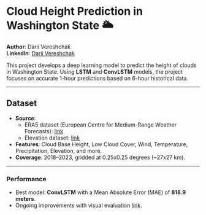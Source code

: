 # Cloud Height Prediction in Washington State 🌥️

**Author**: Darii Vereshchak  
**LinkedIn**: [Darii Vereshchak](https://www.linkedin.com/in/darii-vereshchak/)

This project develops a deep learning model to predict the height of clouds in Washington State. Using **LSTM** and **ConvLSTM** models, the project focuses on accurate 1-hour predictions based on 6-hour historical data.

---

## Dataset
- **Source**: 
  - ERA5 dataset (European Centre for Medium-Range Weather Forecasts): [link](https://rda.ucar.edu/datasets/d633000/)
  - Elevation dataset: [link](http://research.jisao.washington.edu/data_sets/elevation/)
- **Features**: Cloud Base Height, Low Cloud Cover, Wind, Temperature, Precipitation, Elevation, and more.
- **Coverage**: 2018–2023, gridded at 0.25x0.25 degrees (~27x27 km).

---

### Performance
- Best model: **ConvLSTM** with a Mean Absolute Error (MAE) of **818.9 meters**.
- Ongoing improvements with visual evaluation [link](https://www.figma.com/file/Y6lW9LJ9CjJbfnvbfKJUka/Cloud_project?type=design&node-id=0%3A1&mode=design&t=H6qGNtS56ROs9Kmk-1).
